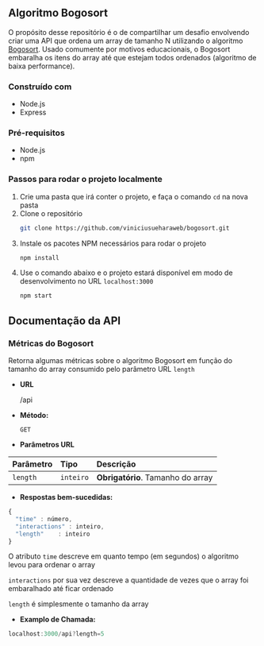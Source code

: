 ## Algoritmo Bogosort

O propósito desse repositório é o de compartilhar um desafio envolvendo criar uma API que ordena um array de tamanho N utilizando o algoritmo [Bogosort](https://en.wikipedia.org/wiki/Bogosort). Usado comumente por motivos educacionais, o Bogosort embaralha os itens do array até que estejam todos ordenados (algoritmo de baixa performance).

### Construído com

-   Node.js
-   Express

### Pré-requisitos

-   Node.js
-   npm

### Passos para rodar o projeto localmente

1. Crie uma pasta que irá conter o projeto, e faça o comando `cd` na nova pasta
2. Clone o repositório
    ```sh
    git clone https://github.com/viniciusueharaweb/bogosort.git
    ```
3. Instale os pacotes NPM necessários para rodar o projeto
    ```sh
    npm install
    ```
4. Use o comando abaixo e o projeto estará disponível em modo de desenvolvimento no URL `localhost:3000`
    ```sh
    npm start
    ```

## Documentação da API

### Métricas do Bogosort

Retorna algumas métricas sobre o algoritmo Bogosort em função do tamanho do array consumido pelo parâmetro URL `length`

-   **URL**

    /api

-   **Método:**

    `GET`

-   **Parâmetros URL**

| Parâmetro | Tipo      | Descrição                         |
| :-------- | :-------- | :-------------------------------- |
| `length`  | `inteiro` | **Obrigatório**. Tamanho do array |

-   **Respostas bem-sucedidas:**

```javascript
{
  "time" : número,
  "interactions" : inteiro,
  "length"    : inteiro
}
```

O atributo `time` descreve em quanto tempo (em segundos) o algoritmo levou para ordenar o array

`interactions` por sua vez descreve a quantidade de vezes que o array foi embaralhado até ficar ordenado

`length` é simplesmente o tamanho da array

-   **Examplo de Chamada:**

```javascript
localhost:3000/api?length=5
```
